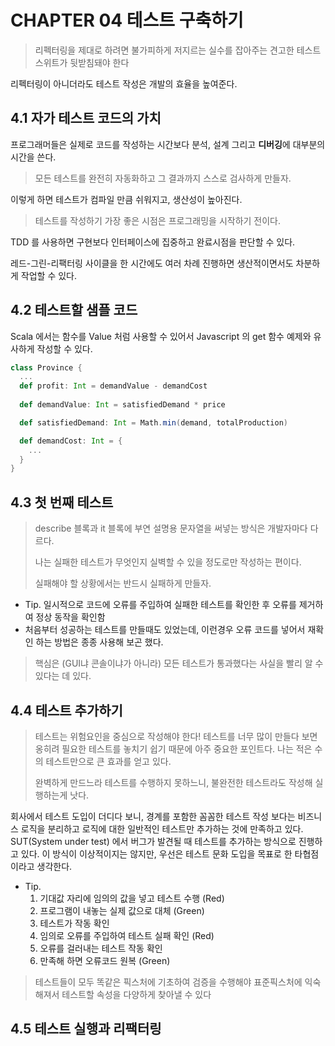 # CHAPTER 04 테스트 구축하기

> 리펙터링을 제대로 하려면 불가피하게 저지르는 실수를 잡아주는 견고한 테스트 스위트가 뒷받침돼야 한다

리펙터링이 아니더라도 테스트 작성은 개발의 효율을 높여준다.

## 4.1 자가 테스트 코드의 가치

프로그래머들은 실제로 코드를 작성하는 시간보다 분석, 설계 그리고 **디버깅**에 대부분의 시간을 쓴다.

> 모든 테스트를 완전히 자동화하고 그 결과까지 스스로 검사하게 만들자.

이렇게 하면 테스트가 컴파일 만큼 쉬워지고, 생산성이 높아진다.

> 테스트를 작성하기 가장 좋은 시점은 프로그래밍을 시작하기 전이다.

TDD 를 사용하면 구현보다 인터페이스에 집중하고 완료시점을 판단할 수 있다.

레드-그린-리팩터링 사이클을 한 시간에도 여러 차례 진행하면 생산적이면서도 차분하게 작업할 수 있다.

## 4.2 테스트할 샘플 코드

Scala 에서는 함수를 Value 처럼 사용할 수 있어서 Javascript 의 get 함수 예제와 유사하게 작성할 수 있다.

```scala
class Province {
  ...
  def profit: Int = demandValue - demandCost
  
  def demandValue: Int = satisfiedDemand * price

  def satisfiedDemand: Int = Math.min(demand, totalProduction)

  def demandCost: Int = {
    ...
  }
}
```

## 4.3 첫 번째 테스트

> describe 블록과 it 블록에 부연 설명용 문자열을 써넣는 방식은 개발자마다 다르다.
> 
> 나는 실패한 테스트가 무엇인지 실벽할 수 있을 정도로만 작성하는 편이다.
>
> 실패해야 할 상황에서는 반드시 실패하게 만들자.
 
* Tip. 일시적으로 코드에 오류를 주입하여 실패한 테스트를 확인한 후 오류를 제거하여 정상 동작을 확인함
* 처음부터 성공하는 테스트를 만들때도 있었는데, 이런경우 오류 코드를 넣어서 재확인 하는 방법은 종종 사용해 보곤 했다.

> 핵심은 (GUI냐 콘솔이냐가 아니라) 모든 테스트가 통과했다는 사실을 빨리 알 수 있다는 데 있다.

## 4.4 테스트 추가하기

> 테스트는 위험요인을 중심으로 작성해야 한다!
> 테스트를 너무 많이 만들다 보면 옹히려 필요한 테스트를 놓치기 쉽기 때문에 아주 중요한 포인트다. 나는 적은 수의 테스트만으로 큰 효과를 얻고 있다. 
> 
> 완벽하게 만드느라 테스트를 수행하지 못하느니, 불완전한 테스트라도 작성해 실행하는게 낫다.

회사에서 테스트 도입이 더디다 보니, 경계를 포함한 꼼꼼한 테스트 작성 보다는 비즈니스 로직을 분리하고 로직에 대한 일반적인 테스트만 추가하는 것에 만족하고 있다. 
SUT(System under test) 에서 버그가 발견될 때 테스트를 추가하는 방식으로 진행하고 있다.
이 방식이 이상적이지는 않지만, 우선은 테스트 문화 도입을 목표로 한 타협점이라고 생각한다.

* Tip.
  1. 기대값 자리에 임의의 값을 넣고 테스트 수행 (Red)
  2. 프로그램이 내놓는 실제 값으로 대체 (Green)
  3. 테스트가 작동 확인
  4. 임의로 오류를 주입하여 테스트 실패 확인 (Red)
  5. 오류를 걸러내는 테스트 작동 확인
  6. 만족해 하면 오류코드 원복 (Green)

> 테스트들이 모두 똑같은 픽스처에 기초하여 검증을 수행해야 
> 표준픽스처에 익숙해져서 테스트할 속성을 다양하게 찾아낼 수 있다

## 4.5 테스트 실행과 리팩터링